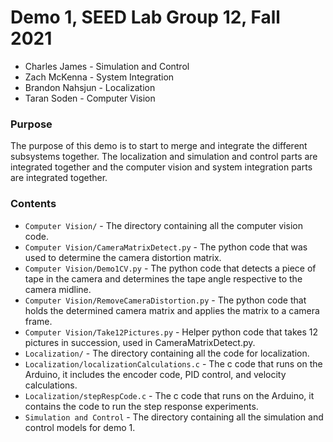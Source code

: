 # Demo 1, SEED Lab Group 12, Fall 2021
* Charles James - Simulation and Control
* Zach McKenna - System Integration
* Brandon Nahsjun - Localization
* Taran Soden - Computer Vision

### Purpose
The purpose of this demo is to start to merge and integrate the different subsystems together. The localization and simulation and control parts are integrated together and the computer vision and system integration parts are integrated together.

### Contents
* `Computer Vision/` - The directory containing all the computer vision code. 
* `Computer Vision/CameraMatrixDetect.py` - The python code that was used to determine the camera distortion matrix.
* `Computer Vision/Demo1CV.py` - The python code that detects a piece of tape in the camera and determines the tape angle respective to the camera midline.
* `Computer Vision/RemoveCameraDistortion.py` - The python code that holds the determined camera matrix and applies the matrix to a camera frame.
* `Computer Vision/Take12Pictures.py` - Helper python code that takes 12 pictures in succession, used in CameraMatrixDetect.py.
* `Localization/` - The directory containing all the code for localization.
* `Localization/localizationCalculations.c` - The c code that runs on the Arduino, it includes the encoder code, PID control, and velocity calculations.
* `Localization/stepRespCode.c` - The c code that runs on the Arduino, it contains the code to run the step response experiments.
* `Simulation and Control` - The directory containing all the simulation and control models for demo 1.
